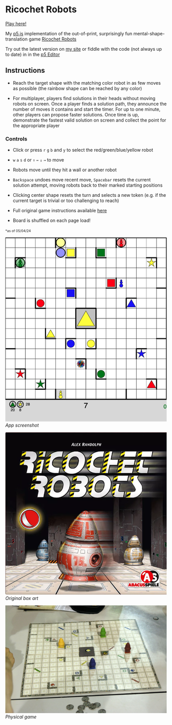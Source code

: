 # Ricochet Robots

[Play here!](https://briansmiley.github.io/p5/ricochetrobots/)

My [p5.js](https://p5js.org/) implementation of the out-of-print, surprisingly fun mental-shape-translation game [Ricochet Robots](https://en.wikipedia.org/wiki/Ricochet_Robots)

Try out the latest version on [my site](https://briansmiley.github.io/p5/ricochetrobots/) or fiddle with the code (not always up to date) in in the [p5 Editor](https://editor.p5js.org/briansmiley/sketches/LJjfo8k1P)

## **Instructions**

- Reach the target shape with the matching color robot in as few moves as possible (the rainbow shape can be reached by any color)

- For multiplayer, players find solutions in their heads without moving robots on screen. Once a player finds a solution path, they announce the number of moves it contains and start the timer. For up to one minute, other players can propose faster solutions. Once time is up, demonstrate the fastest valid solution on screen and collect the point for the appropriate player

### Controls

- Click or press `r` `g` `b` and `y` to select the red/green/blue/yellow robot

- `w` `a` `s` `d` or `↑` `←` `↓` `→` to move

- Robots move until they hit a wall or another robot

- `Backspace` undoes move recent move, `Spacebar` resets the current solution attempt, moving robots back to their marked starting positions

- Clicking center shape resets the turn and selects a new token (e.g. if the current target is trivial or too challenging to reach)

- Full original game instructions available [here](https://images-cdn.zmangames.com/us-east-1/filer_public/c0/b4/c0b482f1-ad3e-4e5d-ae48-0c11aa7c317a/en-ricochet_robot-rules.pdf)

- Board is shuffled on each page load!

<span style="font-size:.75em;">\*as of 05/04/24</span>

![App screenshot](./images/gameplay.png)
_App screenshot_

![Box art](./images/ricochet_robots_box.png)
_Original box art_

![Board game image](./images/ricochet_robots_real.jpeg)
_Physical game_
